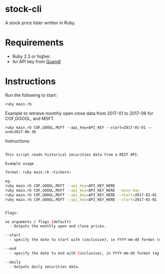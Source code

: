# stock-cli
A stock price lister written in Ruby.


# Requirements
  * Ruby 2.3 or higher.
  * An API key from [Quandl](https://www.quandl.com/)
  
  
 # Instructions

Run the following to start:
 ```
 ruby main.rb
 ```
 
Example to retrieve monthly open close data from 2017-01 to 2017-06 for COF,GOOGL, and MSFT.
 ```
ruby main.rb COF,GOOGL,MSFT --api_key=API_KEY --start=2017-01-01 --end=2017-06-30
 ```
 
 
 Instructions:
```bash
 
This script reads historical securities data from a REST API.

Example usage

format: ruby main.rb <tickers>

eg.
ruby main.rb COF,GOOGL,MSFT --api_key=API_KEY_HERE
ruby main.rb COF,GOOGL,MSFT --api_key=API_KEY_HERE --busy-day
ruby main.rb COF,GOOGL,MSFT --api_key=API_KEY_HERE --start=2017-01-01
ruby main.rb COF,GOOGL,MSFT --api_key=API_KEY_HERE --start=2017-01-01 --end=2017-06-30


Flags:

no arguments / flags (default)
  - Outputs the monthly open and close prices.

--start
  - specify the date to start with (inclusive), in YYYY-mm-dd format (eg. 2017-01-30)

--end
  - specify the date to end with (inclusive), in YYYY-mm-dd format (eg. 2017-01-30)

--daily
  - Outputs daily securities data.
  ```
